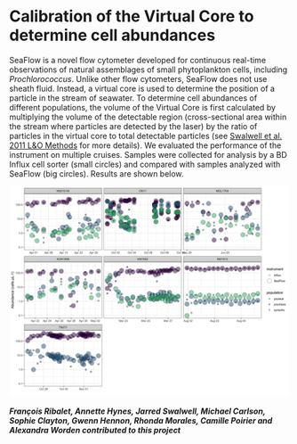 # Calibration of the Virtual Core to determine cell abundances
SeaFlow is a novel flow cytometer developed for continuous real-time observations of natural assemblages of small phytoplankton cells, including <i>Prochlorococcus</i>. Unlike other flow cytometers, SeaFlow does not use sheath fluid. Instead, a virtual core is used to determine the position of a particle in the stream of seawater. To determine cell abundances of different populations, the volume of the Virtual Core is first calculated by multiplying the volume of the detectable region (cross-sectional area within the stream where particles are detected by the laser) by the ratio of particles in the virtual core to total detectable particles (see [Swalwell et al. 2011 L&O Methods](https://doi.org/10.4319/lom.2011.9.466 "link to paper") for more details). We evaluated the performance of the instrument on multiple cruises. Samples were collected for analysis by a BD Influx cell sorter (small circles) and compared with samples analyzed with SeaFlow (big circles). Results are shown below.

![alt text](2.cruise_calibration/SeaFlowInflux-CRUISEcomparison.png "Abundances of Prochlorococcus, Synechococcus and picoeukaryotes from various cruises")

***François Ribalet, Annette Hynes, Jarred Swalwell, Michael Carlson, Sophie Clayton, Gwenn Hennon, Rhonda Morales, Camille Poirier and Alexandra Worden contributed to this project***
